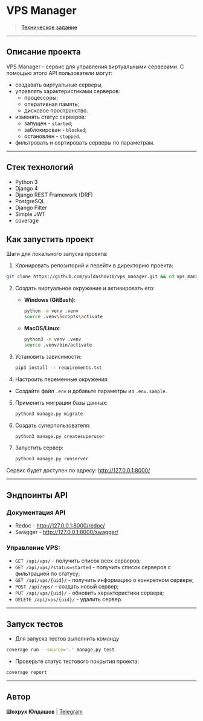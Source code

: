 # VPS Manager

> [Техническое задание](./TASKS.md)

---

## Описание проекта

VPS Manager - сервис для управления виртуальными серверами. С помощью этого API пользователи могут:

- создавать виртуальные серверы,
- управлять характеристиками серверов:
    - процессоры;
    - оперативная память;
    - дисковое пространство.
- изменять статус серверов:
    - запущен - `started`;
    - заблокирован - `blocked`;
    - остановлен - `stopped`.
- фильтровать и сортировать серверы по параметрам.

---

## Стек технологий

- Python 3
- Django 4
- Django REST Framework (DRF)
- PostgreSQL
- Django Filter
- Simple JWT
- coverage

## Как запустить проект

Шаги для локального запуска проекта:

1. Клонировать репозиторий и перейти в директорию проекта:

```bash
git clone https://github.com/yuldashov10/vps_manager.git && cd vps_manager
```

2. Создать виртуальное окружение и активировать его:

    - **Windows (GitBash)**:

      ```bash
      python -m venv .venv
      source .venv\Scripts\activate
      ```

    - **MacOS/Linux**:

      ```bash
      python3 -m venv .venv
      source .venv/bin/activate
      ```

3. Установить зависимости:

    ```bash
    pip3 install -r requirements.txt
    ```

4. Настроить переменные окружения:

- Создайте файл `.env` и добавьте параметры из `.env.sample`.

5. Применить миграции базы данных:

    ```bash
    python3 manage.py migrate
    ```

6. Создать суперпользователя:

    ```bash
    python3 manage.py createsuperuser
    ```

7. Запустить сервер:

    ```bash
    python3 manage.py runserver
    ```

Сервис будет доступен по адресу: http://127.0.0.1:8000/

---

## Эндпоинты API

### Документация API

- Redoc - http://127.0.0.1:8000/redoc/
- Swagger - http://127.0.0.1:8000/swagger/

### Управление VPS:

- `GET /api/vps/` - получить список всех серверов;
- `GET /api/vps/?status=started` - получить список серверов с фильтрацией по статусу;
- `GET /api/vps/{uid}/` - получить информацию о конкретном сервере;
- `POST /api/vps/` - создать новый сервер;
- `PUT /api/vps/{uid}/` - обновить характеристики сервера;
- `DELETE /api/vps/{uid}/` - удалить сервер.

---

## Запуск тестов

- Для запуска тестов выполнить команду

```bash
coverage run --source='.' manage.py test
```

- Проверьте статус тестового покрытия проекта:

```bash
coverage report
```

---

## Автор

**Шохрух Юлдашов** | [Telegram](https://t.me/shyuldashov)
